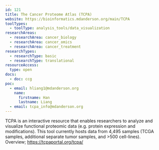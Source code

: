 ```yaml
---
id: 121
title: The Cancer Proteome Atlas (TCPA)
website: https://bioinformatics.mdanderson.org/main/TCPA
toolTypes:
  - toolType: analysis_tools/data_visualization
researchAreas:
  - researchArea: cancer_biology
  - researchArea: cancer_omics
  - researchArea: cancer_treatment
researchTypes:
  - researchType: basic
  - researchType: translational
resourceAccess:
  type: open
docs:
  - doc: ccg
poc:
  - email: hliang1@mdanderson.org
    name:
      firstname: Han
      lastname: Liang
  - email: tcpa_info@mdanderson.org
---
```

TCPA is an interactive resource that enables researchers to analyze and visualize functional proteomic data (e.g. protein expression and modifications). This tool currently hosts data from 4,495 samples (TCGA samples, additional separate tumor samples, and >500 cell-lines). Overview; https://tcpaportal.org/tcpa/

